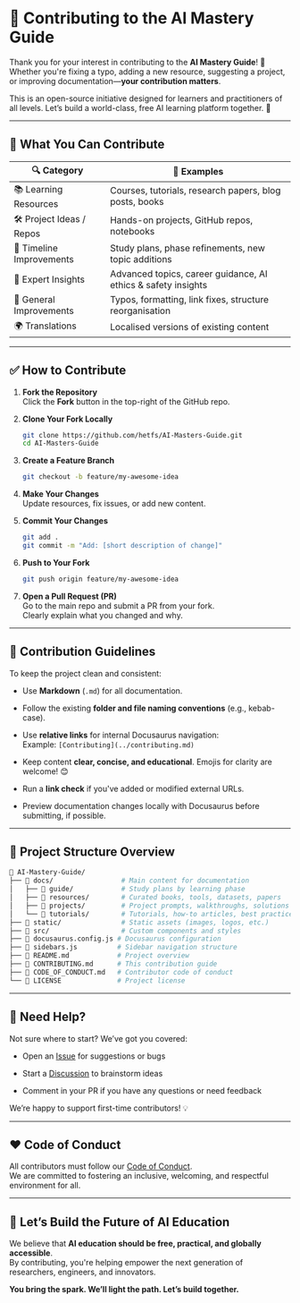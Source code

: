 # 🤝 Contributing to the AI Mastery Guide

Thank you for your interest in contributing to the **AI Mastery Guide**! 🎉  
Whether you're fixing a typo, adding a new resource, suggesting a project, or improving documentation—**your contribution matters**.

This is an open-source initiative designed for learners and practitioners of all levels. Let’s build a world-class, free AI learning platform together. 🚀

---

## 🧭 What You Can Contribute

| 🔍 Category               | 📝 Examples                                                   |
| ------------------------- | ------------------------------------------------------------- |
| 📚 Learning Resources     | Courses, tutorials, research papers, blog posts, books        |
| 🛠️ Project Ideas / Repos | Hands-on projects, GitHub repos, notebooks                    |
| 📅 Timeline Improvements  | Study plans, phase refinements, new topic additions           |
| 🧠 Expert Insights        | Advanced topics, career guidance, AI ethics & safety insights |
| 🧹 General Improvements   | Typos, formatting, link fixes, structure reorganisation       |
| 🌍 Translations           | Localised versions of existing content                        |

---

## ✅ How to Contribute

1. **Fork the Repository**  
   Click the **Fork** button in the top-right of the GitHub repo.

2. **Clone Your Fork Locally**
   
   ```bash
   git clone https://github.com/hetfs/AI-Masters-Guide.git
   cd AI-Masters-Guide
   ```

3. **Create a Feature Branch**
   
   ```bash
   git checkout -b feature/my-awesome-idea
   ```

4. **Make Your Changes**  
   Update resources, fix issues, or add new content.

5. **Commit Your Changes**
   
   ```bash
   git add .
   git commit -m "Add: [short description of change]"
   ```

6. **Push to Your Fork**
   
   ```bash
   git push origin feature/my-awesome-idea
   ```

7. **Open a Pull Request (PR)**  
   Go to the main repo and submit a PR from your fork.  
   Clearly explain what you changed and why.

---

## 🧠 Contribution Guidelines

To keep the project clean and consistent:

- Use **Markdown** (`.md`) for all documentation.

- Follow the existing **folder and file naming conventions** (e.g., kebab-case).

- Use **relative links** for internal Docusaurus navigation:  
  Example: `[Contributing](../contributing.md)`

- Keep content **clear, concise, and educational**. Emojis for clarity are welcome! 😊

- Run a **link check** if you've added or modified external URLs.

- Preview documentation changes locally with Docusaurus before submitting, if possible.

---

## 📂 Project Structure Overview

```bash
📂 AI-Mastery-Guide/
├── 📂 docs/                 # Main content for documentation
│   ├── 📂 guide/            # Study plans by learning phase
│   ├── 📂 resources/        # Curated books, tools, datasets, papers
│   ├── 📂 projects/         # Project prompts, walkthroughs, solutions
│   └── 📂 tutorials/        # Tutorials, how-to articles, best practices
├── 📂 static/               # Static assets (images, logos, etc.)
├── 📂 src/                  # Custom components and styles
├── 📄 docusaurus.config.js # Docusaurus configuration
├── 📄 sidebars.js          # Sidebar navigation structure
├── 📄 README.md            # Project overview
├── 📄 CONTRIBUTING.md      # This contribution guide
├── 📄 CODE_OF_CONDUCT.md   # Contributor code of conduct
└── 📄 LICENSE              # Project license
```

---

## 📣 Need Help?

Not sure where to start? We’ve got you covered:

- Open an [Issue](https://github.com/hetfs/AI-Masters-Guide/issues) for suggestions or bugs

- Start a [Discussion](https://github.com/hetfs/AI-Masters-Guide/discussions) to brainstorm ideas

- Comment in your PR if you have any questions or need feedback

We’re happy to support first-time contributors! 💡

---

## ❤️ Code of Conduct

All contributors must follow our [Code of Conduct](https://github.com/hetfs/AI-Masters-Guide/blob/main/CODE_OF_CONDUCT.md).  
We are committed to fostering an inclusive, welcoming, and respectful environment for all.

---

## 🌟 Let’s Build the Future of AI Education

We believe that **AI education should be free, practical, and globally accessible**.  
By contributing, you're helping empower the next generation of researchers, engineers, and innovators.

**You bring the spark. We’ll light the path. Let’s build together.**
